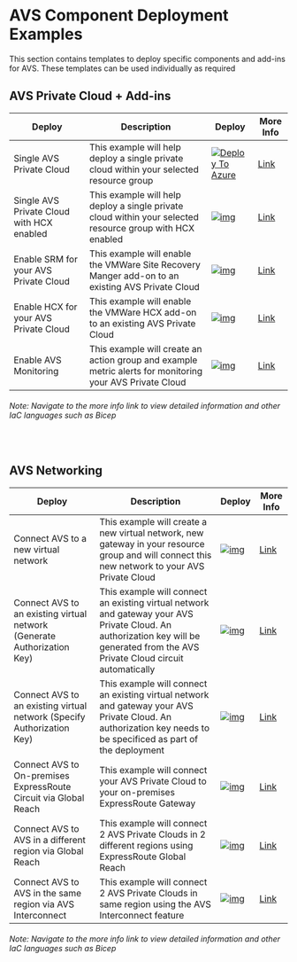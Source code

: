 # AVS Component Deployment Examples

This section contains templates to deploy specific components and add-ins for AVS. These templates can be used individually as required

## AVS Private Cloud + Add-ins

| Deploy                                    | Description                                                  | Deploy                                                       | More Info                                                    |
| ----------------------------------------- | ------------------------------------------------------------ | ------------------------------------------------------------ | ------------------------------------------------------------ |
| Single AVS Private Cloud                  | This example will help deploy a single private cloud within your selected resource group | [![Deploy To Azure](https://aka.ms/deploytoazurebutton)](https%3A%2F%2Fraw.githubusercontent.com%2Fshaunjacob%2FEnterprise-Scale-for-AVS%2Fupdatedreadme%2FExamples%2FPrivateCloud%2FAVS-PrivateCloud%2FARM%2FPrivateCloud.deploy.json) | [Link](https://github.com/Azure/Enterprise-Scale-for-AVS/blob/main/Examples/PrivateCloud/AVS-PrivateCloud) |
| Single AVS Private Cloud with HCX enabled | This example will help deploy a single private cloud within your selected resource group with HCX enabled | [![img](https://camo.githubusercontent.com/26a6070bc3ec2f7e1d352d45df302845369836ba7c82e79ecfea130577f6a39f/68747470733a2f2f646f63732e6d6963726f736f66742e636f6d2f656e2d75732f617a7572652f74656d706c617465732f6d656469612f6465706c6f792d746f2d617a7572652e737667)](https://camo.githubusercontent.com/26a6070bc3ec2f7e1d352d45df302845369836ba7c82e79ecfea130577f6a39f/68747470733a2f2f646f63732e6d6963726f736f66742e636f6d2f656e2d75732f617a7572652f74656d706c617465732f6d656469612f6465706c6f792d746f2d617a7572652e737667) | [Link](https://github.com/Azure/Enterprise-Scale-for-AVS/blob/main/Examples/PrivateCloud/AVS-PrivateCloud-WithHCX) |
| Enable SRM for your AVS Private Cloud     | This example will enable the VMWare Site Recovery Manger add-on to an existing AVS Private Cloud | [![img](https://camo.githubusercontent.com/26a6070bc3ec2f7e1d352d45df302845369836ba7c82e79ecfea130577f6a39f/68747470733a2f2f646f63732e6d6963726f736f66742e636f6d2f656e2d75732f617a7572652f74656d706c617465732f6d656469612f6465706c6f792d746f2d617a7572652e737667)](https://camo.githubusercontent.com/26a6070bc3ec2f7e1d352d45df302845369836ba7c82e79ecfea130577f6a39f/68747470733a2f2f646f63732e6d6963726f736f66742e636f6d2f656e2d75732f617a7572652f74656d706c617465732f6d656469612f6465706c6f792d746f2d617a7572652e737667) | [Link](https://github.com/Azure/Enterprise-Scale-for-AVS/blob/main/Examples/Addins/SRM) |
| Enable HCX for your AVS Private Cloud     | This example will enable the VMWare HCX add-on to an existing AVS Private Cloud | [![img](https://camo.githubusercontent.com/26a6070bc3ec2f7e1d352d45df302845369836ba7c82e79ecfea130577f6a39f/68747470733a2f2f646f63732e6d6963726f736f66742e636f6d2f656e2d75732f617a7572652f74656d706c617465732f6d656469612f6465706c6f792d746f2d617a7572652e737667)](https://camo.githubusercontent.com/26a6070bc3ec2f7e1d352d45df302845369836ba7c82e79ecfea130577f6a39f/68747470733a2f2f646f63732e6d6963726f736f66742e636f6d2f656e2d75732f617a7572652f74656d706c617465732f6d656469612f6465706c6f792d746f2d617a7572652e737667) | [Link](https://github.com/Azure/Enterprise-Scale-for-AVS/blob/main/Examples/Addins/HCX) |
| Enable AVS Monitoring                     | This example will create an action group and example metric alerts for monitoring your AVS Private Cloud | [![img](https://camo.githubusercontent.com/26a6070bc3ec2f7e1d352d45df302845369836ba7c82e79ecfea130577f6a39f/68747470733a2f2f646f63732e6d6963726f736f66742e636f6d2f656e2d75732f617a7572652f74656d706c617465732f6d656469612f6465706c6f792d746f2d617a7572652e737667)](https://camo.githubusercontent.com/26a6070bc3ec2f7e1d352d45df302845369836ba7c82e79ecfea130577f6a39f/68747470733a2f2f646f63732e6d6963726f736f66742e636f6d2f656e2d75732f617a7572652f74656d706c617465732f6d656469612f6465706c6f792d746f2d617a7572652e737667) | [Link](https://github.com/Azure/Enterprise-Scale-for-AVS/blob/main/Examples/Monitoring/AVS-Utilization-Alerts) |

###### *Note: Navigate to the more info link to view detailed information and other IaC languages such as Bicep*

<br/>

## AVS Networking

| Deploy                                                       | Description                                                  | Deploy                                                       | More Info                                                    |
| ------------------------------------------------------------ | ------------------------------------------------------------ | ------------------------------------------------------------ | ------------------------------------------------------------ |
| Connect AVS to a new virtual network                         | This example will create a new virtual network, new gateway in your resource group and will connect this new network to your AVS Private Cloud | [![img](https://camo.githubusercontent.com/26a6070bc3ec2f7e1d352d45df302845369836ba7c82e79ecfea130577f6a39f/68747470733a2f2f646f63732e6d6963726f736f66742e636f6d2f656e2d75732f617a7572652f74656d706c617465732f6d656469612f6465706c6f792d746f2d617a7572652e737667)](https://camo.githubusercontent.com/26a6070bc3ec2f7e1d352d45df302845369836ba7c82e79ecfea130577f6a39f/68747470733a2f2f646f63732e6d6963726f736f66742e636f6d2f656e2d75732f617a7572652f74656d706c617465732f6d656469612f6465706c6f792d746f2d617a7572652e737667) | [Link](https://github.com/Azure/Enterprise-Scale-for-AVS/blob/main/Examples/Networking/AVS-to-VNet-NewVNet) |
| Connect AVS to an existing virtual network (Generate Authorization Key) | This example will connect an existing virtual network and gateway your AVS Private Cloud. An authorization key will be generated from the AVS Private Cloud circuit automatically | [![img](https://camo.githubusercontent.com/26a6070bc3ec2f7e1d352d45df302845369836ba7c82e79ecfea130577f6a39f/68747470733a2f2f646f63732e6d6963726f736f66742e636f6d2f656e2d75732f617a7572652f74656d706c617465732f6d656469612f6465706c6f792d746f2d617a7572652e737667)](https://camo.githubusercontent.com/26a6070bc3ec2f7e1d352d45df302845369836ba7c82e79ecfea130577f6a39f/68747470733a2f2f646f63732e6d6963726f736f66742e636f6d2f656e2d75732f617a7572652f74656d706c617465732f6d656469612f6465706c6f792d746f2d617a7572652e737667) | [Link](https://github.com/Azure/Enterprise-Scale-for-AVS/blob/main/Examples/Networking/AVS-to-VNet-ExistingVNet) |
| Connect AVS to an existing virtual network (Specify Authorization Key) | This example will connect an existing virtual network and gateway your AVS Private Cloud. An authorization key needs to be specificed as part of the deployment | [![img](https://camo.githubusercontent.com/26a6070bc3ec2f7e1d352d45df302845369836ba7c82e79ecfea130577f6a39f/68747470733a2f2f646f63732e6d6963726f736f66742e636f6d2f656e2d75732f617a7572652f74656d706c617465732f6d656469612f6465706c6f792d746f2d617a7572652e737667)](https://camo.githubusercontent.com/26a6070bc3ec2f7e1d352d45df302845369836ba7c82e79ecfea130577f6a39f/68747470733a2f2f646f63732e6d6963726f736f66742e636f6d2f656e2d75732f617a7572652f74656d706c617465732f6d656469612f6465706c6f792d746f2d617a7572652e737667) | [Link](https://github.com/Azure/Enterprise-Scale-for-AVS/blob/main/Examples/Networking/ExpressRoute-to-VNet) |
| Connect AVS to On-premises ExpressRoute Circuit via Global Reach | This example will connect your AVS Private Cloud to your on-premises ExpressRoute Gateway | [![img](https://camo.githubusercontent.com/26a6070bc3ec2f7e1d352d45df302845369836ba7c82e79ecfea130577f6a39f/68747470733a2f2f646f63732e6d6963726f736f66742e636f6d2f656e2d75732f617a7572652f74656d706c617465732f6d656469612f6465706c6f792d746f2d617a7572652e737667)](https://camo.githubusercontent.com/26a6070bc3ec2f7e1d352d45df302845369836ba7c82e79ecfea130577f6a39f/68747470733a2f2f646f63732e6d6963726f736f66742e636f6d2f656e2d75732f617a7572652f74656d706c617465732f6d656469612f6465706c6f792d746f2d617a7572652e737667) | [Link](https://github.com/Azure/Enterprise-Scale-for-AVS/blob/main/Examples/Networking/AVS-to-OnPremises-ExpressRoute-GlobalReach) |
| Connect AVS to AVS in a different region via Global Reach    | This example will connect 2 AVS Private Clouds in 2 different regions using ExpressRoute Global Reach | [![img](https://camo.githubusercontent.com/26a6070bc3ec2f7e1d352d45df302845369836ba7c82e79ecfea130577f6a39f/68747470733a2f2f646f63732e6d6963726f736f66742e636f6d2f656e2d75732f617a7572652f74656d706c617465732f6d656469612f6465706c6f792d746f2d617a7572652e737667)](https://camo.githubusercontent.com/26a6070bc3ec2f7e1d352d45df302845369836ba7c82e79ecfea130577f6a39f/68747470733a2f2f646f63732e6d6963726f736f66742e636f6d2f656e2d75732f617a7572652f74656d706c617465732f6d656469612f6465706c6f792d746f2d617a7572652e737667) | [Link](https://github.com/Azure/Enterprise-Scale-for-AVS/blob/main/Examples/Networking/AVS-to-AVS-CrossRegion-GlobalReach) |
| Connect AVS to AVS in the same region via AVS Interconnect   | This example will connect 2 AVS Private Clouds in same region using the AVS Interconnect feature | [![img](https://camo.githubusercontent.com/26a6070bc3ec2f7e1d352d45df302845369836ba7c82e79ecfea130577f6a39f/68747470733a2f2f646f63732e6d6963726f736f66742e636f6d2f656e2d75732f617a7572652f74656d706c617465732f6d656469612f6465706c6f792d746f2d617a7572652e737667)](https://camo.githubusercontent.com/26a6070bc3ec2f7e1d352d45df302845369836ba7c82e79ecfea130577f6a39f/68747470733a2f2f646f63732e6d6963726f736f66742e636f6d2f656e2d75732f617a7572652f74656d706c617465732f6d656469612f6465706c6f792d746f2d617a7572652e737667) | [Link](https://github.com/Azure/Enterprise-Scale-for-AVS/blob/main/Examples/Networking/AVS-to-AVS-SameRegion) |

###### *Note: Navigate to the more info link to view detailed information and other IaC languages such as Bicep*